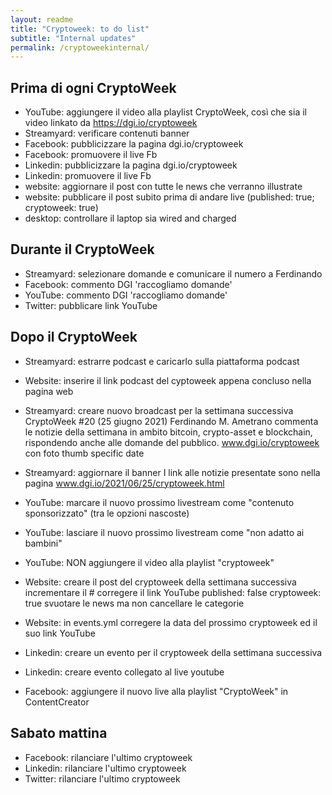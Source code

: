 ```yaml
---
layout: readme
title: "Cryptoweek: to do list"
subtitle: "Internal updates"
permalink: /cryptoweekinternal/
---
```


## Prima di ogni CryptoWeek

* YouTube: aggiungere il video alla playlist CryptoWeek,
  così che sia il video linkato da https://dgi.io/cryptoweek
* Streamyard: verificare contenuti banner
* Facebook: pubblicizzare la pagina dgi.io/cryptoweek
* Facebook: promuovere il live Fb
* Linkedin: pubblicizzare la pagina dgi.io/cryptoweek
* Linkedin: promuovere il live Fb
* website: aggiornare il post con tutte le news che verranno illustrate
* website: pubblicare il post subito prima di andare live (published: true; cryptoweek: true)
* desktop: controllare il laptop sia wired and charged

## Durante il CryptoWeek

* Streamyard: selezionare domande e comunicare il numero a Ferdinando
* Facebook: commento DGI 'raccogliamo domande'
* YouTube: commento DGI 'raccogliamo domande'
* Twitter: pubblicare link YouTube

## Dopo il CryptoWeek

* Streamyard: estrarre podcast e caricarlo sulla piattaforma podcast
* Website: inserire il link podcast del cyptoweek appena concluso nella pagina web

* Streamyard: creare nuovo broadcast per la settimana successiva
  CryptoWeek #20 (25 giugno 2021)
  Ferdinando M. Ametrano commenta le notizie della settimana in ambito bitcoin, crypto-asset e blockchain, rispondendo anche alle domande del pubblico. www.dgi.io/cryptoweek
  con foto thumb specific date
* Streamyard: aggiornare il banner
  I link alle notizie presentate sono nella pagina www.dgi.io/2021/06/25/cryptoweek.html
* YouTube: marcare il nuovo prossimo livestream come "contenuto sponsorizzato" (tra le opzioni nascoste)
* YouTube: lasciare il nuovo prossimo livestream come "non adatto ai bambini"
* YouTube: NON aggiungere il video alla playlist "cryptoweek"
* Website: creare il post del cryptoweek della settimana successiva
  incrementare il #
  corregere il link YouTube
  published: false
  cryptoweek: true
  svuotare le news ma non cancellare le categorie
* Website: in events.yml corregere la data del prossimo cryptoweek ed il suo link YouTube
* Linkedin: creare un evento per il cryptoweek della settimana successiva
* Linkedin: creare evento collegato al live youtube
* Facebook: aggiungere il nuovo live alla playlist "CryptoWeek" in ContentCreator

## Sabato mattina

* Facebook: rilanciare l'ultimo cryptoweek
* Linkedin: rilanciare l'ultimo cryptoweek
* Twitter: rilanciare l'ultimo cryptoweek
